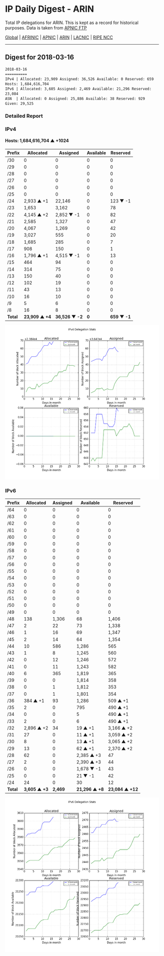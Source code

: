 # IP Daily Digest - ARIN 

Total IP delegations for ARIN. This is kept as a record for historical purposes. Data is taken from [APNIC FTP](https://ftp.apnic.net/)

[Global](https://github.com/csmets/IP-Daily-Digest) | [AFRINIC](https://github.com/csmets/IP-Daily-Digest/tree/master/archives/AFRINIC) | [APNIC](https://github.com/csmets/IP-Daily-Digest/tree/master/archives/APNIC) | [ARIN](https://github.com/csmets/IP-Daily-Digest/tree/master/archives/ARIN) | [LACNIC](https://github.com/csmets/IP-Daily-Digest/tree/master/archives/LACNIC) | [RIPE NCC](https://github.com/csmets/IP-Daily-Digest/tree/master/archives/RIPE_NCC)

---

## Digest for 2018-03-16
```
2018-03-16
==========
IPv4 | Allocated: 23,909 Assigned: 36,526 Available: 0 Reserved: 659 Hosts: 1,684,616,704
IPv6 | Allocated: 3,605 Assigned: 2,469 Available: 21,296 Reserved: 23,084
ASN  | Allocated: 0 Assigned: 25,886 Available: 38 Reserved: 929 Given: 29,525
```

### Detailed Report

### IPv4

#### Hosts: **1,684,616,704 ▲ +1024**

| Prefix | Allocated | Assigned | Available | Reserved |
| ----- | ----- | ----- | ----- | ----- |
| /30 | 0 | 0 | 0 | 0 |
| /29 | 0 | 0 | 0 | 0 |
| /28 | 0 | 0 | 0 | 0 |
| /27 | 0 | 0 | 0 | 0 |
| /26 | 0 | 0 | 0 | 0 |
| /25 | 0 | 0 | 0 | 0 |
| /24 | 2,933 ▲ +1 | 22,146 | 0 | 123 ▼ -1 |
| /23 | 1,653 | 3,162 | 0 | 78 |
| /22 | 4,145 ▲ +2 | 2,852 ▼ -1 | 0 | 82 |
| /21 | 2,585 | 1,327 | 0 | 47 |
| /20 | 4,067 | 1,269 | 0 | 42 |
| /19 | 3,027 | 555 | 0 | 20 |
| /18 | 1,685 | 285 | 0 | 7 |
| /17 | 908 | 150 | 0 | 1 |
| /16 | 1,796 ▲ +1 | 4,515 ▼ -1 | 0 | 13 |
| /15 | 464 | 94 | 0 | 0 |
| /14 | 314 | 75 | 0 | 0 |
| /13 | 150 | 40 | 0 | 0 |
| /12 | 102 | 19 | 0 | 0 |
| /11 | 43 | 13 | 0 | 0 |
| /10 | 16 | 10 | 0 | 0 |
| /9 | 5 | 6 | 0 | 0 |
| /8 | 16 | 8 | 0 | 0 |
| **Total** | **23,909 ▲ +4** | **36,526 ▼ -2** | **0** | **659 ▼ -1** |

![ipv4-stats](ipv4-figure.png)

### IPv6

| Prefix | Allocated | Assigned | Available | Reserved |
| ----- | ----- | ----- | ----- | ----- |
| /64 | 0 | 0 | 0 | 0 |
| /63 | 0 | 0 | 0 | 0 |
| /62 | 0 | 0 | 0 | 0 |
| /61 | 0 | 0 | 0 | 0 |
| /60 | 0 | 0 | 0 | 0 |
| /59 | 0 | 0 | 0 | 0 |
| /58 | 0 | 0 | 0 | 0 |
| /57 | 0 | 0 | 0 | 0 |
| /56 | 0 | 0 | 0 | 0 |
| /55 | 0 | 0 | 0 | 0 |
| /54 | 0 | 0 | 0 | 0 |
| /53 | 0 | 0 | 0 | 0 |
| /52 | 0 | 0 | 0 | 0 |
| /51 | 0 | 0 | 0 | 0 |
| /50 | 0 | 0 | 0 | 0 |
| /49 | 0 | 0 | 0 | 0 |
| /48 | 138 | 1,306 | 68 | 1,406 |
| /47 | 2 | 22 | 73 | 1,338 |
| /46 | 1 | 16 | 69 | 1,347 |
| /45 | 2 | 14 | 64 | 1,354 |
| /44 | 10 | 586 | 1,286 | 565 |
| /43 | 1 | 8 | 1,245 | 560 |
| /42 | 0 | 12 | 1,246 | 572 |
| /41 | 0 | 11 | 1,243 | 582 |
| /40 | 6 | 365 | 1,819 | 365 |
| /39 | 0 | 0 | 1,814 | 358 |
| /38 | 0 | 1 | 1,812 | 353 |
| /37 | 0 | 1 | 1,801 | 354 |
| /36 | 384 ▲ +1 | 93 | 1,286 | 509 ▲ +1 |
| /35 | 2 | 0 | 795 | 490 ▲ +1 |
| /34 | 0 | 0 | 5 | 490 ▲ +1 |
| /33 | 2 | 0 | 6 | 490 ▲ +1 |
| /32 | 2,896 ▲ +2 | 34 | 19 ▲ +1 | 3,166 ▲ +2 |
| /31 | 27 | 0 | 11 ▲ +1 | 3,059 ▲ +2 |
| /30 | 8 | 0 | 13 ▲ +1 | 3,065 ▲ +2 |
| /29 | 13 | 0 | 62 ▲ +1 | 2,370 ▲ +2 |
| /28 | 62 | 0 | 2,385 ▲ +3 | 47 |
| /27 | 2 | 0 | 2,390 ▲ +3 | 44 |
| /26 | 0 | 0 | 1,678 ▼ -1 | 43 |
| /25 | 0 | 0 | 21 ▼ -1 | 42 |
| /24 | 24 | 0 | 30 | 12 |
| **Total** | **3,605 ▲ +3** | **2,469** | **21,296 ▲ +8** | **23,084 ▲ +12** |

![ipv6-stats](ipv6-figure.png)